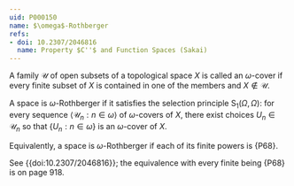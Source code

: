 ```yaml
---
uid: P000150
name: $\omega$-Rothberger
refs:
- doi: 10.2307/2046816
  name: Property $C''$ and Function Spaces (Sakai)
---
```

A family $\mathcal U$ of open subsets of a topological space $X$ is called an $\omega$-cover if every finite subset of $X$ is contained in one of the members and $X \not\in \mathcal U$.

A space is $\omega$-Rothberger if it satisfies the selection principle $\mathsf S_1(\Omega,\Omega)$: for every sequence $\langle \mathscr U_n : n \in \omega \rangle$ of $\omega$-covers of $X$, there exist choices $U_n \in \mathscr U_n$ so that $\{ U_n :n \in \omega \}$ is an $\omega$-cover of $X$.

Equivalently, a space is $\omega$-Rothberger if each of its finite powers is {P68}.

See {{doi:10.2307/2046816}}; the equivalence with every finite being {P68} is on page 918.
